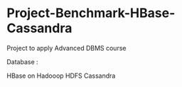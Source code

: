 # Project-Benchmark-HBase-Cassandra
Project to apply Advanced DBMS course

Database : 

HBase on Hadooop HDFS
Cassandra

